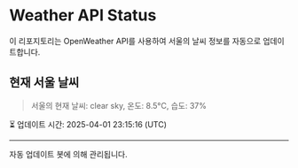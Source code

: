 
# Weather API Status

이 리포지토리는 OpenWeather API를 사용하여 서울의 날씨 정보를 자동으로 업데이트합니다.

## 현재 서울 날씨
> 서울의 현재 날씨: clear sky, 온도: 8.5°C, 습도: 37%

⏳ 업데이트 시간: 2025-04-01 23:15:16 (UTC)

---
자동 업데이트 봇에 의해 관리됩니다.
